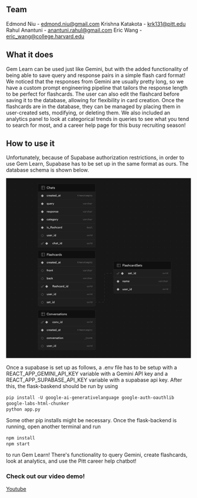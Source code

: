 ## Team

Edmond Niu - edmond.niu@gmail.com
Krishna Katakota - krk131@pitt.edu
Rahul Anantuni - anantuni.rahul@gmail.com
Eric Wang - eric_wang@college.harvard.edu

## What it does

Gem Learn can be used just like Gemini, but with the added functionality of being able to save query and response pairs in a simple flash card format! We noticed that the responses from Gemini are usually pretty long, so we have a custom prompt engineering pipeline that tailors the response length to be perfect for flashcards. The user can also edit the flashcard before saving it to the database, allowing for flexibility in card creation. Once the flashcards are in the database, they can be managed by placing them in user-created sets, modifying, or deleting them. We also included an analytics panel to look at categorical trends in queries to see what you tend to search for most, and a career help page for this busy recruiting season!

## How to use it

Unfortunately, because of Supabase authorization restrictions, in order to use Gem Learn, Supabase has to be set up in the same format as ours. The database schema is shown below.

![alt text](image.png)

Once a supabase is set up as follows, a .env file has to be setup with a REACT_APP_GEMINI_API_KEY variable with a Gemini API key and a REACT_APP_SUPABASE_API_KEY variable with a supabase api key. After this, the flask-baskend should be run by using

```
pip install -U google-ai-generativelanguage google-auth-oauthlib google-labs-html-chunker
python app.py
```

Some other pip installs might be necessary. Once the flask-backend is running, open another terminal and run

```
npm install
npm start
```

to run Gem Learn! There's functionality to query Gemini, create flashcards, look at analytics, and use the Pitt career help chatbot!

### Check out our video demo!

[Youtube](https://youtu.be/DuvRhxeNME4)
